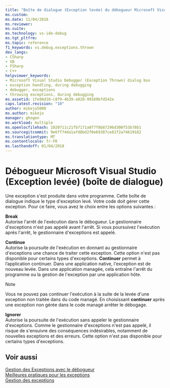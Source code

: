 ```yaml
---
title: "Boîte de dialogue (Exception levée) du débogueur Microsoft Visual Studio | Documents Microsoft"
ms.custom: 
ms.date: 11/04/2016
ms.reviewer: 
ms.suite: 
ms.technology: vs-ide-debug
ms.tgt_pltfrm: 
ms.topic: reference
f1_keywords: vs.debug.exceptions.thrown
dev_langs:
- CSharp
- VB
- FSharp
- C++
helpviewer_keywords:
- Microsoft Visual Studio Debugger (Exception Thrown) dialog box
- exception handling, during debugging
- debugger, exceptions
- throwing exceptions, during debugging
ms.assetid: 1fe98d10-c8f9-4b39-a920-99169bfd542e
caps.latest.revision: "10"
author: mikejo5000
ms.author: mikejo
manager: ghogen
ms.workload: multiple
ms.openlocfilehash: 1020711c21fb7171a8f7f8b87296d300f53b78b1
ms.sourcegitcommit: 9e6ff74da1afd8bd2f0e69387ce81f2a74619182
ms.translationtype: MT
ms.contentlocale: fr-FR
ms.lasthandoff: 01/04/2018
---
```

# <a name="microsoft-visual-studio-debugger-exception-thrown-dialog-box"></a>Débogueur Microsoft Visual Studio (Exception levée) (boîte de dialogue)
Une exception s'est produite dans votre programme. Cette boîte de dialogue indique le type d'exception levé. Votre code doit gérer cette exception. Pour ce faire, vous avez le choix entre les options suivantes :  
  
 **Break**  
 Autorise l'arrêt de l'exécution dans le débogueur. Le gestionnaire d'exceptions n'est pas appelé avant l'arrêt. Si vous poursuivez l'exécution après l'arrêt, le gestionnaire d'exceptions est appelé.  
  
 **Continue**  
 Autorise la poursuite de l'exécution en donnant au gestionnaire d'exceptions une chance de traiter cette exception. Cette option n'est pas disponible pour certains types d'exceptions. **Continuer** permet à l’application continuer. Dans une application native, l'exception est de nouveau levée. Dans une application managée, cela entraîne l'arrêt du programme ou la gestion de l'exception par une application hôte.  
  
> [!NOTE]
>  Vous ne pouvez pas continuer l'exécution à la suite de la levée d'une exception non traitée dans du code managé. En choisissant **continuer** après une exception non gérée dans le code managé arrêter le débogage.  
  
 **Ignorer**  
 Autorise la poursuite de l'exécution sans appeler le gestionnaire d'exceptions. Comme le gestionnaire d'exceptions n'est pas appelé, il risque de s'ensuivre des conséquences indésirables, notamment de nouvelles exceptions et des erreurs. Cette option n'est pas disponible pour certains types d'exceptions.  
  
## <a name="see-also"></a>Voir aussi  
 [Gestion des Exceptions avec le débogueur](../debugger/managing-exceptions-with-the-debugger.md)   
 [Meilleures pratiques pour les exceptions](/dotnet/standard/exceptions/best-practices-for-exceptions)   
 [Gestion des exceptions](/cpp/windows/exception-handling-cpp-component-extensions)